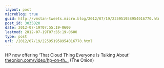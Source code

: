 ```yaml
---
layout: post
microblog: true
guid: http://vmstan-tweets.micro.blog/2012/07/19/225951958954016770.html
post_id: 3035820
date: 2012-07-19T07:55:19-0600
lastmod: 2012-07-19T07:55:19-0600
type: post
url: /2012/07/19/225951958954016770.html
---
```

HP now offering ‘That Cloud Thing Everyone Is Talking About’ <a href="http://www.theonion.com/video/hp-on-that-cloud-thing-that-everyone-else-is-talki,28789/">theonion.com/video/hp-on-th…</a> (The Onion)
